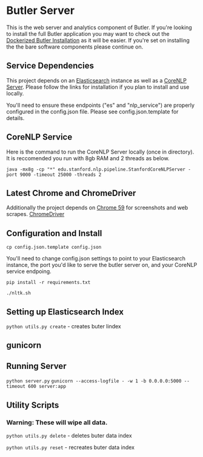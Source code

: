 # Butler Server
This is the web server and analytics component of Butler.  If you're looking to install the full Butler application you may want to check out the [Dockerized Butler Installation](https://github.com/jgawrilo/butler_install) as it will be easier.  If you're set on installing the the bare software components please continue on.

## Service Dependencies
This project depends on an [Elasticsearch](https://www.elastic.co/guide/en/elasticsearch/reference/current/_installation.html) instance as well as a [CoreNLP Server](https://stanfordnlp.github.io/CoreNLP/index.html#download).  Please follow the links for installation if you plan to install and use locally. 

You'll need to ensure these endpoints ("es" and "nlp_service") are properly configured in the config.json file.  Please see config.json.template for details.

## CoreNLP Service
Here is the command to run the CoreNLP Server locally (once in directory).  It is reccomended you run with 8gb RAM and 2 threads as below.

`java -mx8g -cp "*" edu.stanford.nlp.pipeline.StanfordCoreNLPServer -port 9000 -timeout 25000 -threads 2`

## Latest Chrome and ChromeDriver
Additionally the project depends on [Chrome 59](https://developers.google.com/web/updates/2017/04/headless-chrome) for screenshots and web scrapes.
[ChromeDriver](https://sites.google.com/a/chromium.org/chromedriver/)

## Configuration and Install
`cp config.json.template config.json`

You'll need to change config.json settings to point to your Elasticsearch instance, the port you'd like to serve the butler server on, and your CoreNLP service endpoing.

`pip install -r requirements.txt`

`./nltk.sh`

## Setting up Elasticsearch Index
`python utils.py create` - creates buter lindex

## gunicorn

## Running Server
`python server.py`
`gunicorn --access-logfile - -w 1 -b 0.0.0.0:5000 --timeout 600 server:app`

## Utility Scripts
### Warning: These will wipe all data.
`python utils.py delete` - deletes buter data index

`python utils.py reset` - recreates buter data index
